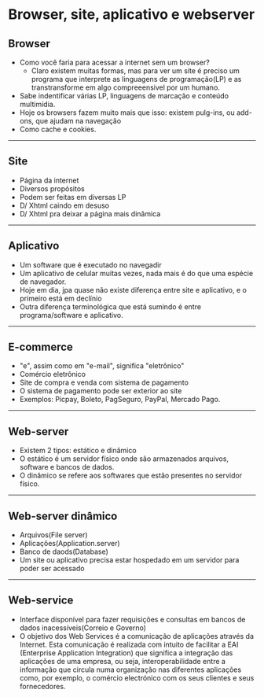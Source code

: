 # Browser, site, aplicativo e webserver

## Browser
+ Como você faria para acessar a internet sem um browser?
   + Claro existem muitas formas, mas para ver um site é preciso um programa que interprete as linguagens de programação(LP) e as transtransforme em algo compreeensivel por um humano.
+ Sabe indentificar várias LP, linguagens de marcação e conteúdo multimídia.
+ Hoje os browsers fazem muito mais que isso: existem pulg-ins, ou add-ons, que ajudam na navegação
+ Como cache e cookies.

------------------
## Site
+ Página da internet
+ Diversos propósitos
+ Podem ser feitas em diversas LP
+ D/ Xhtml caindo em desuso
+ D/ Xhtml pra deixar a página mais dinâmica

----------------------
## Aplicativo
+ Um software que é executado no navegadir
+ Um aplicativo de celular muitas vezes, nada mais é do que uma espécie de navegador.
+ Hoje em dia, jpa quase não existe diferença entre site e aplicativo, e o primeiro está em declínio
+ Outra diferença terminológica que está sumindo é entre programa/software e aplicativo.

---------------------
## E-commerce
+ "e", assim como em "e-mail", significa "eletrônico"
+ Comércio eletrônico
+ Site de compra e venda com sistema de pagamento
+ O sistema de pagamento pode ser exterior ao site
+ Exemplos: Picpay, Boleto, PagSeguro, PayPal, Mercado Pago.

----------
## Web-server
+ Existem  2 tipos: estático e dinâmico
+ O estático é um servidor físico onde são armazenados arquivos, software e bancos de dados.
+ O dinâmico se refere aos softwares que estão presentes no servidor físico.

--------------------
## Web-server dinâmico
+ Arquivos(File server)
+ Aplicações(Application.server)
+ Banco de daods(Database)
+ Um site ou aplicativo precisa estar hospedado em um servidor para poder ser acessado

----------------
## Web-service
+ Interface disponível para fazer requisições e consultas em bancos de dados inacessíveis(Correio e Governo)
+ O objetivo dos Web Services é a comunicação de aplicações através da Internet. Esta comunicação é realizada com intuito de facilitar a EAI (Enterprise Application Integration) que significa a integração das aplicações de uma empresa, ou seja, interoperabilidade entre a informação que circula numa organização nas diferentes aplicações como, por exemplo, o comércio electrónico com os seus clientes e seus fornecedores.
